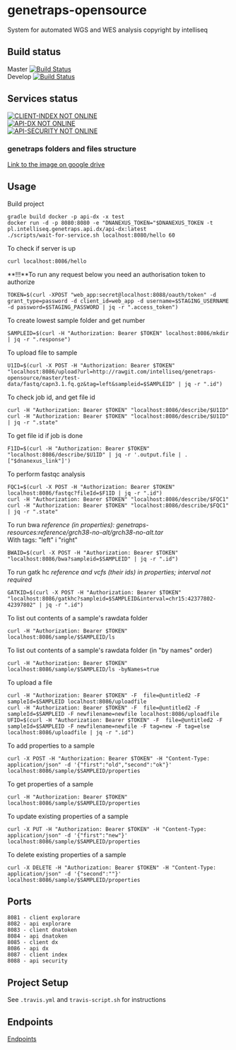 # genetraps-opensource  
System  for automated WGS and WES analysis
copyright by intelliseq

## Build status  
Master [![Build Status](https://travis-ci.org/intelliseq/genetraps-opensource.svg?branch=master)](https://travis-ci.org/intelliseq/genetraps-opensource)\
Develop [![Build Status](https://travis-ci.org/intelliseq/genetraps-opensource.svg?branch=develop)](https://travis-ci.org/intelliseq/genetraps-opensource)

## Services status  
[![CLIENT-INDEX NOT ONLINE](http://genetraps.intelliseq.pl/client--index-online-brightgreen.svg)](http://genetraps.intelliseq.pl)\
[![API-DX NOT ONLINE](http://genetraps.intelliseq.pl:8086/status?v=1)](http://genetraps.intelliseq.pl:8086/hello)\
[![API-SECURITY NOT ONLINE](http://genetraps.intelliseq.pl:8088/status)](http://genetraps.intelliseq.pl:8088/hello)

### genetraps folders and files structure  
[Link to the image on google drive](https://drive.google.com/open?id=14pfuMSoLBAS1UqoMqB9O_thL0WsGaCr2)

## Usage
Build project
```
gradle build docker -p api-dx -x test
docker run -d -p 8080:8080 -e "DNANEXUS_TOKEN="$DNANEXUS_TOKEN -t pl.intelliseq.genetraps.api.dx/api-dx:latest
./scripts/wait-for-service.sh localhost:8080/hello 60
```

To check if server is up
```
curl localhost:8086/hello
```

**!!!**To run any request below you need an authorisation token to authorize
```
TOKEN=$(curl -XPOST "web_app:secret@localhost:8088/oauth/token" -d grant_type=password -d client_id=web_app -d username=$STAGING_USERNAME -d password=$STAGING_PASSWORD | jq -r ".access_token")
```

To create lowest sample folder and get number
```
SAMPLEID=$(curl -H "Authorization: Bearer $TOKEN" localhost:8086/mkdir | jq -r ".response")
```

To upload file to sample
```
U1ID=$(curl -X POST -H "Authorization: Bearer $TOKEN" "localhost:8086/upload?url=http://rawgit.com/intelliseq/genetraps-opensource/master/test-data/fastq/capn3.1.fq.gz&tag=left&sampleid=$SAMPLEID" | jq -r ".id")
```

To check job id, and get file id
```
curl -H "Authorization: Bearer $TOKEN" "localhost:8086/describe/$U1ID"
curl -H "Authorization: Bearer $TOKEN" "localhost:8086/describe/$U1ID" | jq -r ".state"
```

To get file id if job is done
```
F1ID=$(curl -H "Authorization: Bearer $TOKEN" "localhost:8086/describe/$U1ID" | jq -r '.output.file | .["$dnanexus_link"]')
```

To perform fastqc analysis
```
FQC1=$(curl -X POST -H "Authorization: Bearer $TOKEN" localhost:8086/fastqc?fileId=$F1ID | jq -r ".id")
curl -H "Authorization: Bearer $TOKEN" "localhost:8086/describe/$FQC1"
curl -H "Authorization: Bearer $TOKEN" "localhost:8086/describe/$FQC1" | jq -r ".state"
```

To run bwa
*reference (in properties): genetraps-resources:reference/grch38-no-alt/grch38-no-alt.tar*  
With tags: "left" i "right"  
```
BWAID=$(curl -X POST -H "Authorization: Bearer $TOKEN" "localhost:8086/bwa?sampleid=$SAMPLEID" | jq -r ".id")
```

To run gatk hc
*reference and vcfs (their ids) in properties; interval not required*  
```
GATKID=$(curl -X POST -H "Authorization: Bearer $TOKEN" "localhost:8086/gatkhc?sampleid=$SAMPLEID&interval=chr15:42377802-42397802" | jq -r ".id")
```

To list out contents of a sample's rawdata folder
```
curl -H "Authorization: Bearer $TOKEN" localhost:8086/sample/$SAMPLEID/ls
```
To list out contents of a sample's rawdata folder (in "by names" order)
```
curl -H "Authorization: Bearer $TOKEN" localhost:8086/sample/$SAMPLEID/ls -byNames=true
```

To upload a file
```
curl -H "Authorization: Bearer $TOKEN" -F  file=@untitled2 -F sampleId=$SAMPLEID localhost:8086/uploadfile  
curl -H "Authorization: Bearer $TOKEN" -F  file=@untitled2 -F sampleId=$SAMPLEID -F newfilename=newfile localhost:8086/uploadfile  
UFID=$(curl -H "Authorization: Bearer $TOKEN" -F  file=@untitled2 -F sampleId=$SAMPLEID -F newfilename=newfile -F tag=new -F tag=else localhost:8086/uploadfile | jq -r ".id")  
```

To add properties to a sample
```
curl -X POST -H "Authorization: Bearer $TOKEN" -H "Content-Type: application/json" -d '{"first":"old","second":"ok"}' localhost:8086/sample/$SAMPLEID/properties
```
To get properties of a sample
```
curl -H "Authorization: Bearer $TOKEN" localhost:8086/sample/$SAMPLEID/properties
```
To update existing properties of a sample
```
curl -X PUT -H "Authorization: Bearer $TOKEN" -H "Content-Type: application/json" -d '{"first":"new"}' localhost:8086/sample/$SAMPLEID/properties
```
To delete existing properties of a sample
```
curl -X DELETE -H "Authorization: Bearer $TOKEN" -H "Content-Type: application/json" -d '{"second":""}' localhost:8086/sample/$SAMPLEID/properties
```

## Ports
```
8081 - client explorare
8082 - api explorare
8083 - client dnatoken
8084 - api dnatoken
8085 - client dx
8086 - api dx
8087 - client index
8088 - api security
```

## Project Setup
See `.travis.yml` and `travis-script.sh` for instructions

## Endpoints
[Endpoints](http://genetraps.intelliseq.pl:8086/swagger-ui.html)
